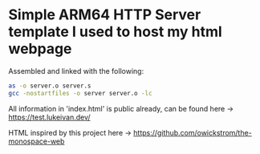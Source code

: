 # Simple ARM64 HTTP Server template I used to host my html webpage

Assembled and linked with the following:

```bash
as -o server.o server.s
gcc -nostartfiles -o server server.o -lc
```

All information in 'index.html' is public already, can be found here -> https://test.lukeivan.dev/

HTML inspired by this project here -> https://github.com/owickstrom/the-monospace-web
